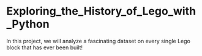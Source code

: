 # Exploring_the_History_of_Lego_with_Python
In this project, we will analyze a fascinating dataset on every single Lego block that has ever been built!
